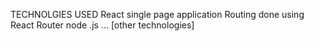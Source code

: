 TECHNOLGIES USED
React single page application
Routing done using React Router
node .js
... [other technologies]
